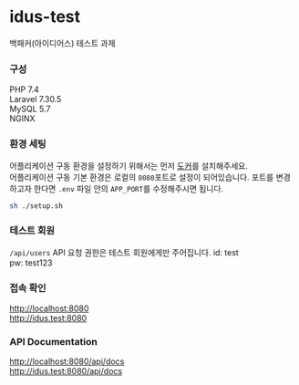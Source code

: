 # idus-test
백패커(아이디어스) 테스트 과제

### 구성
PHP 7.4  
Laravel 7.30.5  
MySQL 5.7  
NGINX  


### 환경 세팅
어플리케이션 구동 환경을 설정하기 위해서는 먼저 [도커](https://docs.docker.com/get-docker/)를 설치해주세요.  
어플리케이션 구동 기본 환경은 로컬의 `8080`포트로 설정이 되어있습니다. 포트를 변경하고자 한다면 `.env` 파일 안의 `APP_PORT`를 수정해주시면 됩니다.

```zsh
sh ./setup.sh
```

### 테스트 회원
`/api/users` API 요청 권한은 테스트 회원에게만 주어집니다.
id: test  
pw: test123

### 접속 확인
<http://localhost:8080>  
<http://idus.test:8080>  

### API Documentation
<http://localhost:8080/api/docs>  
<http://idus.test:8080/api/docs>  
